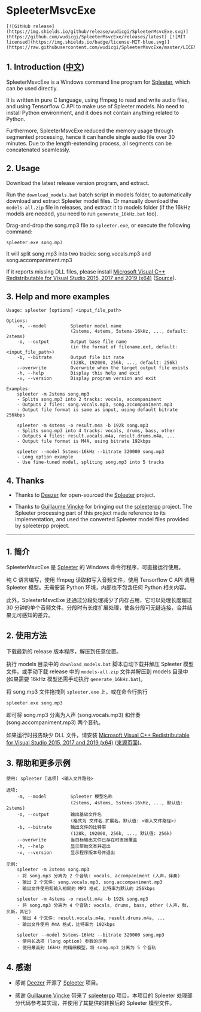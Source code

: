 # SpleeterMsvcExe

```
[![GitHub release](https://img.shields.io/github/release/wudicgi/SpleeterMsvcExe.svg)](https://github.com/wudicgi/SpleeterMsvcExe/releases/latest) [![MIT licensed](https://img.shields.io/badge/license-MIT-blue.svg)](https://raw.githubusercontent.com/wudicgi/SpleeterMsvcExe/master/LICENSE)
```

## 1. Introduction ([中文](#1-简介))

SpleeterMsvcExe is a Windows command line program for [Spleeter](https://github.com/deezer/spleeter), which can be used directly.

It is written in pure C language, using ffmpeg to read and write audio files, and using Tensorflow C API to make use of Spleeter models. No need to install Python environment, and it does not contain anything related to Python.

Furthermore, SpleeterMsvcExe reduced the memory usage through segmented processing, hence it can handle single audio file over 30 minutes. Due to the length-extending process, all segments can be concatenated seamlessly.

## 2. Usage

Download the latest release version program, and extract.

Run the `download_models.bat` batch script in models folder, to automatically download and extract Spleeter model files. Or manually download the `models-all.zip` file in releases, and extract it to models folder (if the 16kHz models are needed, you need to run `generate_16kHz.bat` too).

Drag-and-drop the song.mp3 file to `spleeter.exe`, or execute the following command:

```
spleeter.exe song.mp3
```

It will split song.mp3 into two tracks: song.vocals.mp3 and song.accompaniment.mp3

If it reports missing DLL files, please install [Microsoft Visual C++ Redistributable for Visual Studio 2015, 2017 and 2019 (x64)](https://aka.ms/vs/16/release/vc_redist.x64.exe) ([Source](https://support.microsoft.com/en-us/topic/the-latest-supported-visual-c-downloads-2647da03-1eea-4433-9aff-95f26a218cc0)).

## 3. Help and more examples

```
Usage: spleeter [options] <input_file_path>

Options:
    -m, --model         Spleeter model name
                        (2stems, 4stems, 5stems-16kHz, ..., default: 2stems)
    -o, --output        Output base file name
                        (in the format of filename.ext, default: <input_file_path>)
    -b, --bitrate       Output file bit rate
                        (128k, 192000, 256k, ..., default: 256k)
    --overwrite         Overwrite when the target output file exists
    -h, --help          Display this help and exit
    -v, --version       Display program version and exit

Examples:
    spleeter -m 2stems song.mp3
    - Splits song.mp3 into 2 tracks: vocals, accompaniment
    - Outputs 2 files: song.vocals.mp3, song.accompaniment.mp3
    - Output file format is same as input, using default bitrate 256kbps

    spleeter -m 4stems -o result.m4a -b 192k song.mp3
    - Splits song.mp3 into 4 tracks: vocals, drums, bass, other
    - Outputs 4 files: result.vocals.m4a, result.drums.m4a, ...
    - Output file format is M4A, using bitrate 192kbps

    spleeter --model 5stems-16kHz --bitrate 320000 song.mp3
    - Long option example
    - Use fine-tuned model, spliting song.mp3 into 5 tracks
```

## 4. Thanks

- Thanks to [Deezer](https://www.deezer.com/) for open-sourced the [Spleeter](https://github.com/deezer/spleeter) project.

- Thanks to [Guillaume Vincke](https://github.com/gvne) for bringing out the [spleeterpp](https://github.com/gvne/spleeterpp) project. The Spleeter processing part of this project made reference to its implementation, and used the converted Spleeter model files provided by spleeterpp project.

---

## 1. 简介

SpleeterMsvcExe 是 [Spleeter](https://github.com/deezer/spleeter) 的 Windows 命令行程序，可直接运行使用。

纯 C 语言编写，使用 ffmpeg 读取和写入音频文件，使用 Tensorflow C API 调用 Spleeter 模型。无需安装 Python 环境，内部也不包含任何 Python 相关内容。

此外，SpleeterMsvcExe 还通过分段处理减少了内存占用，它可以处理长度超过 30 分钟的单个音频文件。分段时有长度扩展处理，使各分段可无缝连接，合并结果无可感知的差异。

## 2. 使用方法

下载最新的 release 版本程序，解压到任意位置。

执行 models 目录中的 `download_models.bat` 脚本自动下载并解压 Spleeter 模型文件。或手动下载 release 中的 `models-all.zip` 文件并解压到 models 目录中 (如果需要 16kHz 模型还需手动执行 `generate_16kHz.bat`)。

将 song.mp3 文件拖拽到 `spleeter.exe` 上，或在命令行执行

```
spleeter.exe song.mp3
```

即可将 song.mp3 分离为人声 (song.vocals.mp3) 和伴奏 (song.accompaniment.mp3) 两个音轨。

如果运行时报告缺少 DLL 文件，请安装 [Microsoft Visual C++ Redistributable for Visual Studio 2015, 2017 and 2019 (x64)](https://aka.ms/vs/16/release/vc_redist.x64.exe) ([来源页面](https://support.microsoft.com/en-us/topic/the-latest-supported-visual-c-downloads-2647da03-1eea-4433-9aff-95f26a218cc0))。

## 3. 帮助和更多示例

```
使用: spleeter [选项] <输入文件路径>

选项:
    -m, --model         Spleeter 模型名称
                        (2stems, 4stems, 5stems-16kHz, ..., 默认值: 2stems)
    -o, --output        输出基础文件名
                        (格式为 文件名.扩展名，默认值: <输入文件路径>)
    -b, --bitrate       输出文件的比特率
                        (128k, 192000, 256k, ..., 默认值: 256k)
    --overwrite         当目标输出文件已存在时直接覆盖
    -h, --help          显示帮助文本并退出
    -v, --version       显示程序版本号并退出

示例:
    spleeter -m 2stems song.mp3
    - 将 song.mp3 分离为 2 个音轨: vocals, accompaniment (人声，伴奏)
    - 输出 2 个文件: song.vocals.mp3, song.accompaniment.mp3
    - 输出文件使用和输入相同的 MP3 格式，比特率为默认的 256kbps

    spleeter -m 4stems -o result.m4a -b 192k song.mp3
    - 将 song.mp3 分离为 4 个音轨: vocals, drums, bass, other (人声，鼓，贝斯，其它)
    - 输出 4 个文件: result.vocals.m4a, result.drums.m4a, ...
    - 输出文件使用 M4A 格式，比特率为 192kbps

    spleeter --model 5stems-16kHz --bitrate 320000 song.mp3
    - 使用长选项 (long option) 参数的示例
    - 使用最高到 16kHz 的精细模型，将 song.mp3 分离为 5 个音轨
```

## 4. 感谢

- 感谢 [Deezer](https://www.deezer.com/) 开源了 [Spleeter](https://github.com/deezer/spleeter) 项目。

- 感谢 [Guillaume Vincke](https://github.com/gvne) 带来了 [spleeterpp](https://github.com/gvne/spleeterpp) 项目。本项目的 Spleeter 处理部分代码参考其实现，并使用了其提供的转换后的 Spleeter 模型文件。
